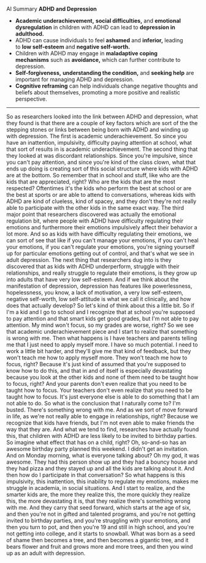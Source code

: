 AI Summary
**ADHD and Depression**
- **Academic underachievement,** **social difficulties,** and **emotional dysregulation** in children with ADHD can lead to **depression in adulthood.**
- ADHD can cause individuals to feel **ashamed** and **inferior,** leading to **low self-esteem** and **negative self-worth.**
- Children with ADHD may engage in **maladaptive coping mechanisms** such as **avoidance,** which can further contribute to depression.
- **Self-forgiveness,** **understanding the condition,** and **seeking help** are important for managing ADHD and depression.
- **Cognitive reframing** can help individuals change negative thoughts and beliefs about themselves, promoting a more positive and realistic perspective.
---
 So as researchers looked into the link between ADHD and depression, what they found is that there are a couple of key factors which are sort of the the stepping stones or links between being born with ADHD and winding up with depression. The first is academic underachievement. So since you have an inattention, impulsivity, difficulty paying attention at school, what that sort of results in is academic underachievement. The second thing that they looked at was discordant relationships. Since you're impulsive, since you can't pay attention, and since you're kind of the class clown, what that ends up doing is creating sort of this social structure where kids with ADHD are at the bottom. So remember that in school and stuff, like who are the kids that are appreciated, right? Who are the kids that are the most respected? Oftentimes it's the kids who perform the best at school or are the best at sports or are able to attend to conversations, whereas kids with ADHD are kind of clueless, kind of spacey, and they don't they're not really able to participate with the other kids in the same exact way. The third major point that researchers discovered was actually the emotional regulation bit, where people with ADHD have difficulty regulating their emotions and furthermore their emotions impulsively affect their behavior a lot more. And so as kids with have difficulty regulating their emotions, we can sort of see that like if you can't manage your emotions, if you can't heal your emotions, if you can't regulate your emotions, you're signing yourself up for particular emotions getting out of control, and that's what we see in adult depression. The next thing that researchers dug into is they discovered that as kids with ADHD underperform, struggle with their relationships, and really struggle to regulate their emotions, is they grow up into adults that have very low self-esteem. And if we think about the manifestation of depression, depression has features like powerlessness, hopelessness, you know, a lack of motivation, a very low self-esteem, negative self-worth, low self-attitude is what we call it clinically, and how does that actually develop? So let's kind of think about this a little bit. So if I'm a kid and I go to school and I recognize that at school you're supposed to pay attention and that smart kids get good grades, but I'm not able to pay attention. My mind won't focus, so my grades are worse, right? So we see that academic underachievement piece and I start to realize that something is wrong with me. Then what happens is I have teachers and parents telling me that I just need to apply myself more. I have so much potential. I need to work a little bit harder, and they'll give me that kind of feedback, but they won't teach me how to apply myself more. They won't teach me how to focus, right? Because it's just kind of assumed that you're supposed to know how to do this, and that in and of itself is especially devastating because you look at the other kids and none of them need to be taught how to focus, right? And your parents don't even realize that you need to be taught how to focus. Your teachers don't even realize that you need to be taught how to focus. It's just everyone else is able to do something that I am not able to do. So what is the conclusion that I naturally come to? I'm busted. There's something wrong with me. And as we sort of move forward in life, as we're not really able to engage in relationships, right? Because we recognize that kids have friends, but I'm not even able to make friends the way that they are. And what we tend to find, researches have actually found this, that children with ADHD are less likely to be invited to birthday parties. So imagine what effect that has on a child, right? Oh, so-and-so has an awesome birthday party planned this weekend. I didn't get an invitation. And on Monday morning, what is everyone talking about? Oh my god, it was awesome. They had this person show up and they had a bouncy house and they had pizza and they stayed up and all the kids are talking about it. And then how do I participate in that conversation? So what happens is this impulsivity, this inattention, this inability to regulate my emotions, makes me struggle in academia, in social situations. And I start to realize, and the smarter kids are, the more they realize this, the more quickly they realize this, the more devastating it is, that they realize there's something wrong with me. And they carry that seed forward, which starts at the age of six, and then you're not in gifted and talented programs, and you're not getting invited to birthday parties, and you're struggling with your emotions, and then you turn to pot, and then you're 19 and still in high school, and you're not getting into college, and it starts to snowball. What was born as a seed of shame then becomes a tree, and then becomes a gigantic tree, and it bears flower and fruit and grows more and more trees, and then you wind up as an adult with depression. 